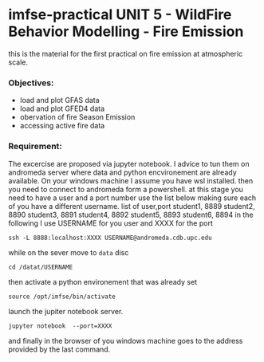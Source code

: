 # imfse-practical UNIT 5 - WildFire Behavior Modelling - Fire Emission

this is the material for the first practical on fire emission at atmospheric scale.

### Objectives:
- load and plot GFAS data
- load and plot GFED4 data
- obervation of fire Season Emission
- accessing active fire data


### Requirement:
The excercise are proposed via jupyter notebook.
I advice to tun them on andromeda server where data and python encvironement are already available. 
On your windows machine I assume you have wsl installed.
then you need to connect to andromeda form a powershell.
at this stage you need to have a user and a port number
use the list below making sure each of you have a different username.
list of user,port
student1, 8889
student2, 8890
student3, 8891
student4, 8892
student5, 8893
student6, 8894
in the following I use USERNAME for you user and XXXX for the port
```
ssh -L 8888:localhost:XXXX USERNAME@andromeda.cdb.upc.edu
```
while on the sever move to `data` disc
```
cd /datat/USERNAME
```
then activate a python environement that was already set
```
source /opt/imfse/bin/activate
```
launch the jupiter notebook server.
```
jupyter notebook  --port=XXXX
```
and finally in the browser of you windows machine goes to the address provided by the last command.

